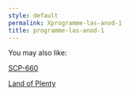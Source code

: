```yaml
---
style: default
permalink: Xprogramme-las-anod-1
title: programme-las-anod-1
---
```

You may also like:

[SCP-660](http://scp-wiki.net/scp-660)

[Land of Plenty](http://scp-wiki.net/land-of-plenty)

